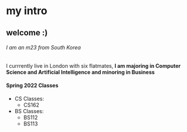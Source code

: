 # my intro
## welcome :)

###### I am an m23 from South Korea
I currrently live in London with six flatmates,
__I am majoring in Computer Science and Artificial Intelligence and minoring in Business__

#### Spring 2022 Classes
* CS Classes:
    * CS162
* BS Classes:
    * BS112
    * BS113